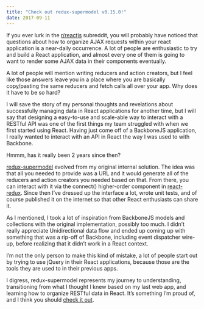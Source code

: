 ```yaml
---
title: "Check out redux-supermodel v0.15.0!"
date: 2017-09-11
---
```


If you ever lurk in the [r/reactjs] subreddit, you will probably have noticed that questions about how to organize AJAX requests within your react application is a near-daily occurrence. A lot of people are enthusiastic to try and build a React application, and almost every one of them is going to want to render some AJAX data in their components eventually.

A lot of people will mention writing reducers and action creators, but I feel like those answers leave you in a place where you are basically copy/pasting the same reducers and fetch calls all over your app. Why does it have to be so hard?

I will save the story of my personal thoughts and revelations about successfully managing data in React applications for another time, but I will say that designing a easy-to-use and scale-able way to interact with a RESTful API was one of the first things my team struggled with when we first started using React. Having just come off of a BackboneJS application, I really wanted to interact with an API in React the way I was used to with Backbone.

Hmmm, has it really been 2 years since then?

[redux-supermodel] evolved from my original internal solution. The idea was that all you needed to provide was a URL and it would generate all of the reducers and action creators you needed based on that. From there, you can interact with it via the connect() higher-order component in [react-redux]. Since then I’ve dressed up the interface a lot, wrote unit tests, and of course published it on the internet so that other React enthusiasts can share it.

As I mentioned, I took a lot of inspiration from BackboneJS models and collections with the original implementation, possibly too much. I didn’t really appreciate Unidirectional data flow and ended up coming up with something that was a rip-off of Backbone, including event dispatcher wire-up, before realizing that it didn’t work in a React context.

I’m not the only person to make this kind of mistake, a lot of people start out by trying to use jQuery in their React applications, because those are the tools they are used to in their previous apps.

I digress, redux-supermodel represents my journey to understanding, transitioning from what I thought I knew based on my last web app, and learning how to organize RESTful data in React. It’s something I’m proud of, and I think you should [check it out][redux-supermodel].

[r/reactjs]: https://reddit.com/r/reactjs/
[redux-supermodel]: https://github.com/MrLeebo/redux-supermodel
[react-redux]: https://github.com/reactjs/react-redux
